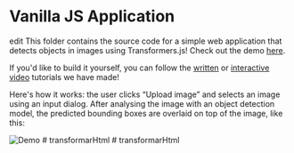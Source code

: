 # Vanilla JS Application
edit
This folder contains the source code for a simple web application that detects objects in images using Transformers.js! Check out the demo [here](https://huggingface.co/spaces/Scrimba/vanilla-js-object-detector).

If you'd like to build it yourself, you can follow the [written](https://huggingface.co/docs/transformers.js/tutorials/vanilla-js) or [interactive video](https://scrimba.com/scrim/cKm9bDAg) tutorials we have made!

Here's how it works: the user clicks “Upload image” and selects an image using an input dialog. After analysing the image with an object detection model, the predicted bounding boxes are overlaid on top of the image, like this:

![Demo](https://huggingface.co/datasets/Xenova/transformers.js-docs/resolve/main/js-detection-interence-zebra.png)
#   t r a n s f o r m a r H t m l  
 #   t r a n s f o r m a r H t m l  
 
